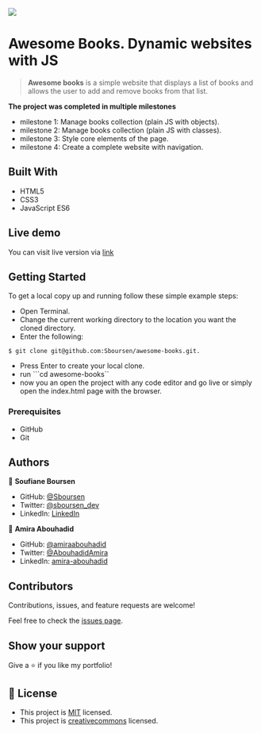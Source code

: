 ![](https://img.shields.io/badge/Microverse-blueviolet)

# Awesome Books. Dynamic websites with JS

> **Awesome books** is a simple website that displays a list of books and allows the user to add and remove books from that list.

**The project was completed in multiple milestones**

- milestone 1: Manage books collection (plain JS with objects).
- milestone 2: Manage books collection (plain JS with classes).
- milestone 3: Style core elements of the page.
- milestone 4: Create a complete website with navigation.

## Built With

- HTML5
- CSS3
- JavaScript ES6

## Live demo

You can visit live version via [link](https://sboursen.github.io/awesome-books/)

## Getting Started

To get a local copy up and running follow these simple example steps:
- Open Terminal.
- Change the current working directory to the location you want the cloned directory.
- Enter the following:
```
$ git clone git@github.com:Sboursen/awesome-books.git.

```
- Press Enter to create your local clone.
- run ```cd awesome-books``
- now you an open the project with any code editor and go live or simply open the index.html page with the browser.



### Prerequisites
- GitHub
- Git


## Authors

👤 **Soufiane Boursen**

- GitHub: [@Sboursen](https://github.com/Sboursen)
- Twitter: [@sboursen_dev](https://twitter.com/sboursen_dev)
- LinkedIn: [LinkedIn](https://linkedin.com/in/sboursen)

👤 **Amira Abouhadid**

- GitHub: [@amiraabouhadid](https://github.com/amiraabouhadid)
- Twitter: [@AbouhadidAmira](https://twitter.com/AbouhadidAmira)
- LinkedIn: [amira-abouhadid](https://www.linkedin.com/in/amira-abouhadid/)

## Contributors

Contributions, issues, and feature requests are welcome!

Feel free to check the [issues page](https://github.com/Sboursen/awesome-books/issues).

## Show your support

Give a ⭐️ if you like my portfolio!

## 📝 License

- This project is [MIT](./LICENSE) licensed.
- This project is [creativecommons](https://creativecommons.org/licenses/by-nc/4.0/) licensed.
